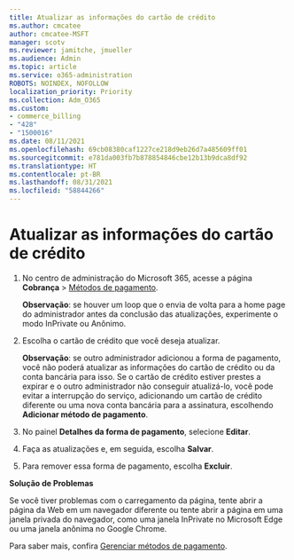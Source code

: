 ```yaml
---
title: Atualizar as informações do cartão de crédito
ms.author: cmcatee
author: cmcatee-MSFT
manager: scotv
ms.reviewer: jamitche, jmueller
ms.audience: Admin
ms.topic: article
ms.service: o365-administration
ROBOTS: NOINDEX, NOFOLLOW
localization_priority: Priority
ms.collection: Adm_O365
ms.custom:
- commerce_billing
- "428"
- "1500016"
ms.date: 08/11/2021
ms.openlocfilehash: 69cb08380caf1227ce218d9eb26d7a485609ff01
ms.sourcegitcommit: e781da003fb7b878854846cbe12b13b9dca8df92
ms.translationtype: HT
ms.contentlocale: pt-BR
ms.lasthandoff: 08/31/2021
ms.locfileid: "58844266"
---
```

# <a name="update-credit-card-information"></a>Atualizar as informações do cartão de crédito

1. No centro de administração do Microsoft 365, acesse a página **Cobrança** \> [Métodos de pagamento](https://go.microsoft.com/fwlink/p/?linkid=2018806).

    **Observação**: se houver um loop que o envia de volta para a home page do administrador antes da conclusão das atualizações, experimente o modo InPrivate ou Anônimo.
  
2. Escolha o cartão de crédito que você deseja atualizar.

    **Observação**: se outro administrador adicionou a forma de pagamento, você não poderá atualizar as informações do cartão de crédito ou da conta bancária para isso. Se o cartão de crédito estiver prestes a expirar e o outro administrador não conseguir atualizá-lo, você pode evitar a interrupção do serviço, adicionando um cartão de crédito diferente ou uma nova conta bancária para a assinatura, escolhendo **Adicionar método de pagamento**.
  
3. No painel **Detalhes da forma de pagamento**, selecione **Editar**.

4. Faça as atualizações e, em seguida, escolha **Salvar**.

5. Para remover essa forma de pagamento, escolha **Excluir**.

**Solução de Problemas**

Se você tiver problemas com o carregamento da página, tente abrir a página da Web em um navegador diferente ou tente abrir a página em uma janela privada do navegador, como uma janela InPrivate no Microsoft Edge ou uma janela anônima no Google Chrome. 

Para saber mais, confira [Gerenciar métodos de pagamento](https://docs.microsoft.com/microsoft-365/commerce/billing-and-payments/manage-payment-methods).
